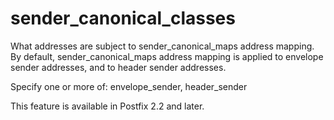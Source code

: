 # sender_canonical_classes 

 What addresses are subject to sender_canonical_maps address
mapping.  By default, sender_canonical_maps address mapping is
applied to envelope sender addresses, and to header sender addresses.


 Specify one or more of: envelope_sender, header_sender 

 This feature is available in Postfix 2.2 and later. 


